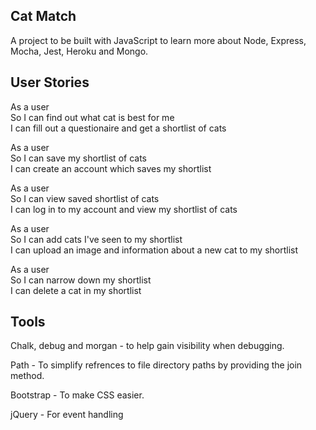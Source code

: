 ## Cat Match

A project to be built with JavaScript to learn more about Node, Express, Mocha, Jest, Heroku and Mongo.

## User Stories

As a user <br>
So I can find out what cat is best for me <br>
I can fill out a questionaire and get a shortlist of cats <br>

As a user <br>
So I can save my shortlist of cats <br>
I can create an account which saves my shortlist <br>

As a user <br>
So I can view saved shortlist of cats <br>
I can log in to my account and view my shortlist of cats <br>

As a user <br>
So I can add cats I've seen to my shortlist <br>
I can upload an image and information about a new cat to my shortlist <br>

As a user <br>
So I can narrow down my shortlist <br>
I can delete a cat in my shortlist <br>

## Tools

Chalk, debug and morgan - to help gain visibility when debugging.

Path - To simplify refrences to file directory paths by providing the join method.

Bootstrap - To make CSS easier.

jQuery - For event handling
